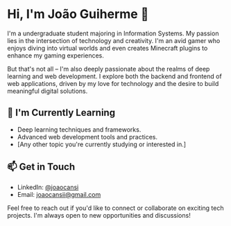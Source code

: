 # Hi, I'm João Guiherme 👋

I'm a undergraduate student majoring in Information Systems. My passion lies in the intersection of technology and creativity. I'm an avid gamer who enjoys diving into virtual worlds and even creates Minecraft plugins to enhance my gaming experiences. 

But that's not all – I'm also deeply passionate about the realms of deep learning and web development. I explore both the backend and frontend of web applications, driven by my love for technology and the desire to build meaningful digital solutions.

## 🌱 I'm Currently Learning
- Deep learning techniques and frameworks.
- Advanced web development tools and practices.
- [Any other topic you're currently studying or interested in.]

## 📫 Get in Touch
- LinkedIn: [@joaocansi](https://linkedin.com/in/joaocansi)
- Email: [joaocansii@gmail.com](mailto:joaocansii@gmail.com)

Feel free to reach out if you'd like to connect or collaborate on exciting tech projects. I'm always open to new opportunities and discussions!
